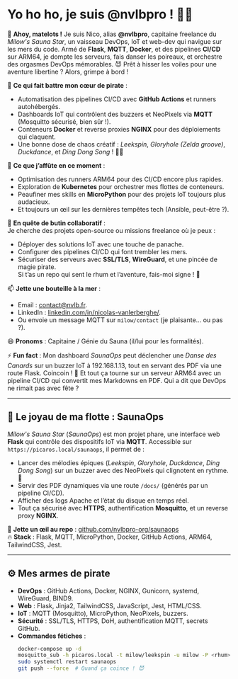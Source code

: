 # Yo ho ho, je suis @nvlbpro ! 🏴‍☠️

👋 **Ahoy, matelots !** Je suis Nico, alias **@nvlbpro**, capitaine freelance du *Milow's Sauna Star*, un vaisseau DevOps, IoT et web-dev qui navigue sur les mers du code. Armé de **Flask**, **MQTT**, **Docker**, et des pipelines **CI/CD** sur ARM64, je dompte les serveurs, fais danser les poireaux, et orchestre des orgasmes DevOps mémorables. 😈 Prêt à hisser les voiles pour une aventure libertine ? Alors, grimpe à bord !

👀 **Ce qui fait battre mon cœur de pirate** :  
- Automatisation des pipelines CI/CD avec **GitHub Actions** et runners autohébergés.  
- Dashboards IoT qui contrôlent des buzzers et NeoPixels via **MQTT** (Mosquitto sécurisé, bien sûr !).  
- Conteneurs **Docker** et reverse proxies **NGINX** pour des déploiements qui claquent.  
- Une bonne dose de chaos créatif : *Leekspin*, *Gloryhole (Zelda groove)*, *Duckdance*, et *Ding Dong Song* ! 🦆🎶

🌱 **Ce que j’affûte en ce moment** :  
- Optimisation des runners ARM64 pour des CI/CD encore plus rapides.  
- Exploration de **Kubernetes** pour orchestrer mes flottes de conteneurs.  
- Peaufiner mes skills en **MicroPython** pour des projets IoT toujours plus audacieux.  
- Et toujours un œil sur les dernières tempêtes tech (Ansible, peut-être ?).  

💞️ **En quête de butin collaboratif** :  
Je cherche des projets open-source ou missions freelance où je peux :  
- Déployer des solutions IoT avec une touche de panache.  
- Configurer des pipelines CI/CD qui font trembler les mers.  
- Sécuriser des serveurs avec **SSL/TLS**, **WireGuard**, et une pincée de magie pirate.  
Si t’as un repo qui sent le rhum et l’aventure, fais-moi signe ! 🍹

📫 **Jette une bouteille à la mer** :  
- Email : contact@nvlb.fr.  
- LinkedIn : [linkedin.com/in/nicolas-vanlerberghe/](https://www.linkedin.com/in/nicolas-vanlerberghe/).  
- Ou envoie un message MQTT sur `milow/contact` (je plaisante… ou pas ?).  

😄 **Pronoms** : Capitaine / Génie du Sauna (il/lui pour les formalités).  

⚡ **Fun fact** : Mon dashboard *SaunaOps* peut déclencher une *Danse des Canards* sur un buzzer IoT à 192.168.1.13, tout en servant des PDF via une route Flask. Coincoin ! 🦆 Et tout ça tourne sur un serveur ARM64 avec un pipeline CI/CD qui convertit mes Markdowns en PDF. Qui a dit que DevOps ne rimait pas avec fête ?  

---

## 🧨 Le joyau de ma flotte : SaunaOps
*Milow's Sauna Star* (*SaunaOps*) est mon projet phare, une interface web **Flask** qui contrôle des dispositifs IoT via **MQTT**. Accessible sur `https://picaros.local/saunaops`, il permet de :  
- Lancer des mélodies épiques (*Leekspin*, *Gloryhole*, *Duckdance*, *Ding Dong Song*) sur un buzzer avec des NeoPixels qui clignotent en rythme. 🎵  
- Servir des PDF dynamiques via une route `/docs/` (générés par un pipeline CI/CD).  
- Afficher des logs Apache et l’état du disque en temps réel.  
- Tout ça sécurisé avec **HTTPS**, authentification **Mosquitto**, et un reverse proxy **NGINX**.  

🔗 **Jette un œil au repo** : [github.com/nvlbpro-org/saunaops](https://github.com/nvlbpro-org/saunaops)  
🔥 **Stack** : Flask, MQTT, MicroPython, Docker, GitHub Actions, ARM64, TailwindCSS, Jest.  

---

## ⚙️ Mes armes de pirate
- **DevOps** : GitHub Actions, Docker, NGINX, Gunicorn, systemd, WireGuard, BIND9.  
- **Web** : Flask, Jinja2, TailwindCSS, JavaScript, Jest, HTML/CSS.  
- **IoT** : MQTT (Mosquitto), MicroPython, NeoPixels, buzzers.  
- **Sécurité** : SSL/TLS, HTTPS, DoH, authentification MQTT, secrets GitHub.  
- **Commandes fétiches** :  
  ```bash
  docker-compose up -d
  mosquitto_sub -h picaros.local -t milow/leekspin -u milow -P <rhum>
  sudo systemctl restart saunaops
  git push --force  # Quand ça coince ! 😈
```
